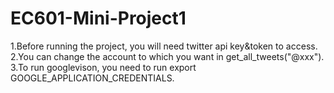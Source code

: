 # EC601-Mini-Project1
1.Before running the project, you will need twitter api key&token to access.
2.You can change the account to which you want in get_all_tweets("@xxx").
3.To run googlevison, you need to run export GOOGLE_APPLICATION_CREDENTIALS.
